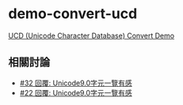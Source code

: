 # demo-convert-ucd

[UCD (Unicode Character Database) Convert Demo](https://samwhelp.github.io/demo-convert-ucd/)

## 相關討論

* [#32 回覆: Unicode9.0字元一覽有感](https://www.ubuntu-tw.org/modules/newbb/viewtopic.php?post_id=356294#forumpost356294)
* [#22 回覆: Unicode9.0字元一覽有感](https://www.ubuntu-tw.org/modules/newbb/viewtopic.php?post_id=356294#forumpost356294)
